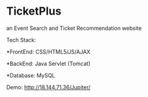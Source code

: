 # TicketPlus
an Event Search and Ticket Recommendation website


Tech Stack:


*FrontEnd: CSS/HTML5/JS/AJAX


*BackEnd: Java Servlet (Tomcat)


*Database: MySQL


Demo:
http://18.144.71.36/Jupiter/

